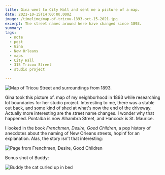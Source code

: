 ```yaml
---
title: Gina went to City Hall and sent me a picture of a map.
date: 2021-10-15T14:00:00.000Z
image: /timeline/map-of-tricou-1893-oct-15-2021.jpg
excerpt: The street names around here have changed since 1893.
summary: 
tags:
  - note 
  - post
  - Gina
  - New Orleans
  - maps
  - City Hall
  - 315 Tricou Street
  - studio project

---
```


![Map of Tricou Street and surroundings from 1893.](/static/img/timeline/map-of-tricou-1893-oct-15-2021.jpg)

Gina took this picture of. map of my neighborhood in 1893 while researching lot boundaries for her studio project. Interesting to me, there was a stable out back, and some kind of shed at what's now the end of the driveway. Actually more interesting are the street name changes. I wonder why that happened. Pontalba is now Alhambra Street, and Hancock is St. Maurice.

I looked in the book _Frenchmen, Desire, Good Children_, a pop history of anecdotes about the naming of New Orleans streets, hopinf for an explanation. Alas, the story isn't that interesting:

![Page from Frenchmen, Desire, Good Children](/static/img/timeline/page-from-streets-book-oct-15-2021.jpg)

Bonus shot of Buddy:

![Buddy the cat curled up in bed](/static/img/buddy/buddy-after-midnight-oct-15-2021.jpg)
